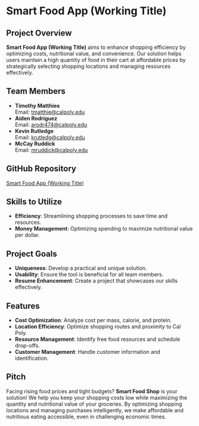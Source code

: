 # Smart Food App (Working Title)

## Project Overview

**Smart Food App (Working Title)** aims to enhance shopping efficiency by optimizing costs, nutritional value, and convenience. Our solution helps users maintain a high quantity of food in their cart at affordable prices by strategically selecting shopping locations and managing resources effectively.

## Team Members

- **Timothy Matthies**  
  Email: [tmatthie@calpoly.edu](mailto:tmatthie@calpoly.edu)
- **Aiden Rodriguez**  
  Email: [arodr474@calpoly.edu](mailto:arodr474@calpoly.edu)
- **Kevin Rutledge**  
  Email: [krutledg@calpoly.edu](mailto:krutledg@calpoly.edu)
- **McCay Ruddick**  
  Email: [mruddick@calpoly.edu](mailto:mruddick@calpoly.edu)

## GitHub Repository

[Smart Food App (Working Title)](https://github.com/TLMatthies/csc_365_group_project)

## Skills to Utilize

- **Efficiency**: Streamlining shopping processes to save time and resources.
- **Money Management**: Optimizing spending to maximize nutritional value per dollar.

## Project Goals

- **Uniqueness**: Develop a practical and unique solution.
- **Usability**: Ensure the tool is beneficial for all team members.
- **Resume Enhancement**: Create a project that showcases our skills effectively.

## Features

- **Cost Optimization**: Analyze cost per mass, calorie, and protein.
- **Location Efficiency**: Optimize shopping routes and proximity to Cal Poly.
- **Resource Management**: Identify free food resources and schedule drop-offs.
- **Customer Management**: Handle customer information and identification.

## Pitch

Facing rising food prices and tight budgets? **Smart Food Shop** is your solution! We help you keep your shopping costs low while maximizing the quantity and nutritional value of your groceries. By optimizing shopping locations and managing purchases intelligently, we make affordable and nutritious eating accessible, even in challenging economic times.
